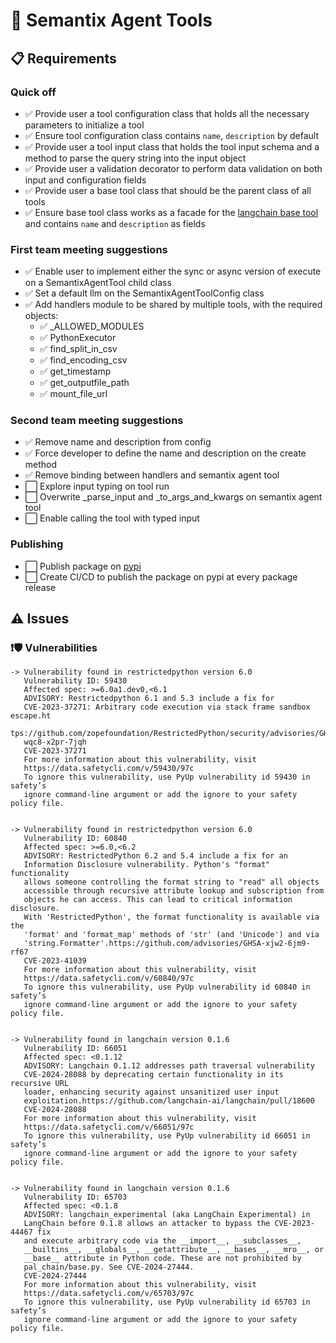 # 🔧 Semantix Agent Tools

## 📋 Requirements

### Quick off

- ✅ Provide user a tool configuration class that holds all the necessary parameters to initialize a tool
- ✅ Ensure tool configuration class contains `name`, `description` by default
- ✅ Provide user a tool input class that holds the tool input schema and a method to parse the query string into the input object
- ✅ Provide user a validation decorator to perform data validation on both input and configuration fields
- ✅ Provide user a base tool class that should be the parent class of all tools
- ✅ Ensure base tool class works as a facade for the [langchain base tool](https://python.langchain.com/docs/modules/tools) and contains `name` and `description` as fields

### First team meeting suggestions

- ✅ Enable user to implement either the sync or async version of execute on a SemantixAgentTool child class
- ✅ Set a default llm on the SemantixAgentToolConfig class
- ✅ Add handlers module to be shared by multiple tools, with the required objects:
  - ✅ \_ALLOWED_MODULES
  - ✅ PythonExecutor
  - ✅ find_split_in_csv
  - ✅ find_encoding_csv
  - ✅ get_timestamp
  - ✅ get_outputfile_path
  - ✅ mount_file_url

### Second team meeting suggestions

- ✅ Remove name and description from config
- ✅ Force developer to define the name and description on the create method
- ✅ Remove binding between handlers and semantix agent tool
- ⬜ Explore input typing on tool run
- ⬜ Overwrite \_parse_input and \_to_args_and_kwargs on semantix agent tool
- ⬜ Enable calling the tool with typed input

### Publishing

- ⬜ Publish package on [pypi](https://pypi.org)
- ⬜ Create CI/CD to publish the package on pypi at every package release

## ⚠️ Issues

### ❗🛡️ Vulnerabilities

```
-> Vulnerability found in restrictedpython version 6.0
   Vulnerability ID: 59430
   Affected spec: >=6.0a1.dev0,<6.1
   ADVISORY: Restrictedpython 6.1 and 5.3 include a fix for
   CVE-2023-37271: Arbitrary code execution via stack frame sandbox escape.ht
   tps://github.com/zopefoundation/RestrictedPython/security/advisories/GHSA-
   wqc8-x2pr-7jqh
   CVE-2023-37271
   For more information about this vulnerability, visit
   https://data.safetycli.com/v/59430/97c
   To ignore this vulnerability, use PyUp vulnerability id 59430 in safety’s
   ignore command-line argument or add the ignore to your safety policy file.


-> Vulnerability found in restrictedpython version 6.0
   Vulnerability ID: 60840
   Affected spec: >=6.0,<6.2
   ADVISORY: RestrictedPython 6.2 and 5.4 include a fix for an
   Information Disclosure vulnerability. Python's "format" functionality
   allows someone controlling the format string to "read" all objects
   accessible through recursive attribute lookup and subscription from
   objects he can access. This can lead to critical information disclosure.
   With 'RestrictedPython', the format functionality is available via the
   'format' and 'format_map' methods of 'str' (and 'Unicode') and via
   'string.Formatter'.https://github.com/advisories/GHSA-xjw2-6jm9-rf67
   CVE-2023-41039
   For more information about this vulnerability, visit
   https://data.safetycli.com/v/60840/97c
   To ignore this vulnerability, use PyUp vulnerability id 60840 in safety’s
   ignore command-line argument or add the ignore to your safety policy file.


-> Vulnerability found in langchain version 0.1.6
   Vulnerability ID: 66051
   Affected spec: <0.1.12
   ADVISORY: Langchain 0.1.12 addresses path traversal vulnerability
   CVE-2024-28088 by deprecating certain functionality in its recursive URL
   loader, enhancing security against unsanitized user input
   exploitation.https://github.com/langchain-ai/langchain/pull/18600
   CVE-2024-28088
   For more information about this vulnerability, visit
   https://data.safetycli.com/v/66051/97c
   To ignore this vulnerability, use PyUp vulnerability id 66051 in safety’s
   ignore command-line argument or add the ignore to your safety policy file.


-> Vulnerability found in langchain version 0.1.6
   Vulnerability ID: 65703
   Affected spec: <0.1.8
   ADVISORY: langchain_experimental (aka LangChain Experimental) in
   LangChain before 0.1.8 allows an attacker to bypass the CVE-2023-44467 fix
   and execute arbitrary code via the __import__, __subclasses__,
   __builtins__, __globals__, __getattribute__, __bases__, __mro__, or
   __base__ attribute in Python code. These are not prohibited by
   pal_chain/base.py. See CVE-2024-27444.
   CVE-2024-27444
   For more information about this vulnerability, visit
   https://data.safetycli.com/v/65703/97c
   To ignore this vulnerability, use PyUp vulnerability id 65703 in safety’s
   ignore command-line argument or add the ignore to your safety policy file.
```
